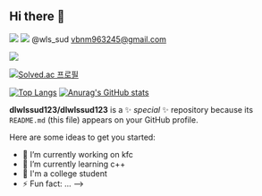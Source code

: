 ## Hi there 👋

![](https://img.shields.io/badge/Gmail-D14836?style=for-the-badge&logo=gmail&logoColor=white) ![](https://img.shields.io/badge/Instagram-E4405F?style=for-the-badge&logo=instagram&logoColor=white)
@wls_sud
vbnm963245@gmail.com                                                                         

![](https://img.shields.io/badge/Python-3776AB?style=for-the-badge&logo=python&logoColor=white)

[![Solved.ac
프로필](http://mazassumnida.wtf/api/v2/generate_badge?boj=dlwlssud7614)](https://solved.ac/dlwlssud7614)

[![Top Langs](https://github-readme-stats.vercel.app/api/top-langs/?username=yohan050605)](https://github.com/anuraghazra/github-readme-stats) [![Anurag's GitHub stats](https://github-readme-stats.vercel.app/api?username=dlwlssud123)](https://github.com/anuraghazra/github-readme-stats)



**dlwlssud123/dlwlssud123** is a ✨ _special_ ✨ repository because its `README.md` (this file) appears on your GitHub profile.

Here are some ideas to get you started:

- 🔭 I’m currently working on kfc
- 🌱 I’m currently learning c++
- 👯 I'm a college student
- ⚡ Fun fact: ...
-->
